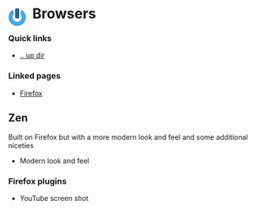 # Browsers <img style="margin: 6px 13px 0px 0px" align="left" src="../../data/images/logo_36x36.png" />

### Quick links
* [.. up dir](../README.md)

### Linked pages
- [Firefox](firefox/README.md)

## Zen
Built on Firefox but with a more modern look and feel and some additional niceties
* Modern look and feel

### Firefox plugins
* YouTube screen shot
